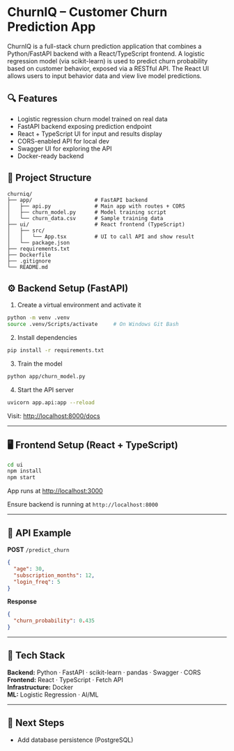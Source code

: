 # ChurnIQ – Customer Churn Prediction App

ChurnIQ is a full-stack churn prediction application that combines a Python/FastAPI backend with a React/TypeScript frontend. A logistic regression model (via scikit-learn) is used to predict churn probability based on customer behavior, exposed via a RESTful API. The React UI allows users to input behavior data and view live model predictions.

## 🔍 Features
- Logistic regression churn model trained on real data
- FastAPI backend exposing prediction endpoint
- React + TypeScript UI for input and results display
- CORS-enabled API for local dev
- Swagger UI for exploring the API
- Docker-ready backend

## 📁 Project Structure

```
churniq/
├── app/                    # FastAPI backend
│   ├── api.py              # Main app with routes + CORS
│   ├── churn_model.py      # Model training script
│   └── churn_data.csv      # Sample training data
├── ui/                     # React frontend (TypeScript)
│   ├── src/
│   │   └── App.tsx         # UI to call API and show result
│   └── package.json
├── requirements.txt
├── Dockerfile
├── .gitignore
└── README.md
```

## ⚙️ Backend Setup (FastAPI)

1. Create a virtual environment and activate it
```bash
python -m venv .venv
source .venv/Scripts/activate     # On Windows Git Bash
```

2. Install dependencies
```bash
pip install -r requirements.txt
```

3. Train the model
```bash
python app/churn_model.py
```

4. Start the API server
```bash
uvicorn app.api:app --reload
```

Visit: [http://localhost:8000/docs](http://localhost:8000/docs)

---

## 🖥 Frontend Setup (React + TypeScript)

```bash
cd ui
npm install
npm start
```

App runs at [http://localhost:3000](http://localhost:3000)

Ensure backend is running at `http://localhost:8000`

---

## 🔮 API Example

**POST** `/predict_churn`
```json
{
  "age": 30,
  "subscription_months": 12,
  "login_freq": 5
}
```

**Response**
```json
{
  "churn_probability": 0.435
}
```

---

## 🧠 Tech Stack

**Backend:** Python · FastAPI · scikit-learn · pandas · Swagger · CORS  
**Frontend:** React · TypeScript · Fetch API  
**Infrastructure:** Docker  
**ML:** Logistic Regression · AI/ML

---

## 🚀 Next Steps
- Add database persistence (PostgreSQL)
